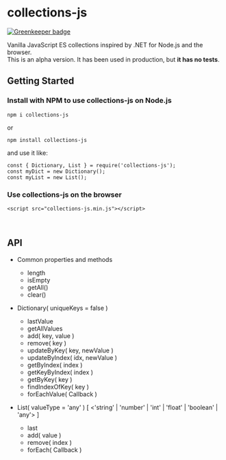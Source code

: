 ﻿# collections-js

[![Greenkeeper badge](https://badges.greenkeeper.io/joao-neves95/collections-js.svg)](https://greenkeeper.io/)

Vanilla JavaScript ES collections inspired by .NET for Node.js and the browser. <br>
This is an alpha version. It has been used in production, but **it has no tests**.

## Getting Started

### Install with NPM to use collections-js on Node.js


```
npm i collections-js
```
or 


```
npm install collections-js
```

and use it like:

```
const { Dictionary, List } = require('collections-js');
const myDict = new Dictionary();
const myList = new List();
```

### Use collections-js on the browser

```
<script src="collections-js.min.js"></script>
```

&nbsp;

## API

- Common properties and methods
  - length
  - isEmpty
  - getAll()
  - clear()

- Dictionary( uniqueKeys = false )
  - lastValue
  - getAllValues
  - add( key, value )
  - remove( key )
  - updateByKey( key, newValue )
  - updateByIndex( idx, newValue )
  - getByIndex( index )
  - getKeyByIndex( index )
  - getByKey( key )
  - findIndexOfKey( key )
  - forEachValue( Callback )

- List( valueType = 'any' ) [ <'string' | 'number' | 'int' | 'float' | 'boolean' | 'any'> ]
  - last
  - add( value )
  - remove( index )
  - forEach( Callback )
